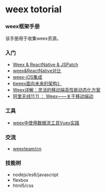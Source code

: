 weex totorial
====

### weex框架手册
该手册用于收集weex资源。

### 入门
* [Weex & ReactNative & JSPatch](http://awhisper.github.io/2016/07/22/Weex-ReactNative-JSPatch/)
* [weex&ReactNative对比](https://zhuanlan.zhihu.com/p/21677103?refer=program-life)
* [weex-iOS集成](http://www.jianshu.com/p/2ea29d381c60)
* [《weex面向未来的架构》](http://www.cnblogs.com/Kummy/p/5846121.html)
* [Weex详解：灵活的移动端高性能动态化方案](http://www.tuicool.com/articles/zeaaMbf)
* [阿里无线11.11 ： Weex——关于移动端动](http://www.linuxeden.com/html/news/20160120/164447.html)

### 工具
* [weex中使用数据流工具Vuex实践](http://www.kmhaoshuai.com/#!/articles/use-vuex-in-weex)

### 交流
* [weexteam/cn](https://gitter.im/weexteam/cn)

### 技能树
* nodejs/es6/javascript
* flexbox
* html5/css

